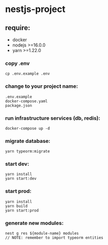 # nestjs-project

## require:
- docker
- nodejs >=16.0.0
- yarn >=1.22.0

### copy .env
```
cp .env.example .env
```

### change to your project name:
```
.env.example
docker-compose.yaml
package.json
```

### run infrastructure services (db, redis):
```
docker-compose up -d
```

### migrate database:
```
yarn typeorm:migrate
```

### start dev:
```
yarn install
yarn start:dev
```

### start prod:
```
yarn install
yarn build
yarn start:prod
```

### generate new modules:
```
nest g res ${module-name} modules
// NOTE: remember to import typeorm entities
```